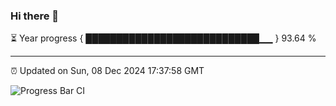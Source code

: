 ### Hi there 👋

⏳ Year progress { ████████████████████████████▁▁ } 93.64 %

---

⏰ Updated on Sun, 08 Dec 2024 17:37:58 GMT

![Progress Bar CI](https://github.com/IshwaranRudhara/GIT-ACTION/workflows/Progress%20Bar%20CI/badge.svg)
